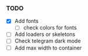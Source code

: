 ### TODO

-[x] Add fonts
    - [ ] check colors for fonts
- [ ] Add loaders or skeletons
- [ ] Check telegram dark mode
- [ ] Add max width to container
